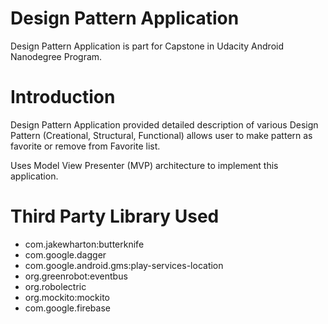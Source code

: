 # Design Pattern Application

Design Pattern Application is part for Capstone in Udacity Android Nanodegree Program.

# Introduction

Design Pattern Application provided detailed description of various Design Pattern (Creational, Structural, Functional) allows user to make pattern as favorite or remove from Favorite list.

Uses Model View Presenter (MVP) architecture to implement this application.


# Third Party Library Used
 * com.jakewharton:butterknife
 * com.google.dagger
 * com.google.android.gms:play-services-location
 * org.greenrobot:eventbus
 * org.robolectric
 * org.mockito:mockito
 * com.google.firebase

